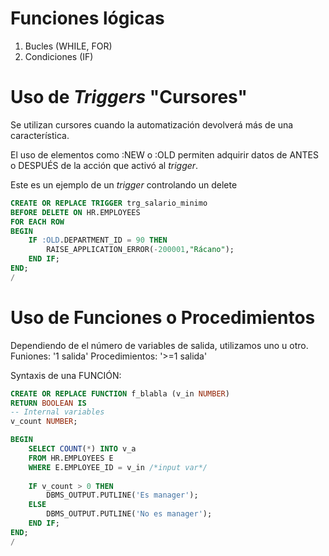 # Funciones lógicas
1. Bucles (WHILE, FOR)
2. Condiciones (IF)

# Uso de _Triggers_ "Cursores"
Se utilizan cursores cuando la automatización devolverá más de una característica.

El uso de elementos como :NEW o :OLD permiten adquirir datos de ANTES o DESPUÉS de la acción que activó al _trigger_.

Este es un ejemplo de un _trigger_ controlando un delete
```sql
CREATE OR REPLACE TRIGGER trg_salario_minimo
BEFORE DELETE ON HR.EMPLOYEES
FOR EACH ROW
BEGIN
	IF :OLD.DEPARTMENT_ID = 90 THEN
		RAISE_APPLICATION_ERROR(-200001,"Rácano");
	END IF;
END;
/
```

# Uso de Funciones o Procedimientos
Dependiendo de el número de variables de salida, utilizamos uno u otro.
Funiones: '1 salida'
Procedimientos: '>=1 salida'

Syntaxis de una FUNCIÓN:
```sql
CREATE OR REPLACE FUNCTION f_blabla (v_in NUMBER)
RETURN BOOLEAN IS
-- Internal variables
v_count NUMBER;

BEGIN
    SELECT COUNT(*) INTO v_a
    FROM HR.EMPLOYEES E
    WHERE E.EMPLOYEE_ID = v_in /*input var*/
    
    IF v_count > 0 THEN
        DBMS_OUTPUT.PUTLINE('Es manager');
    ELSE
        DBMS_OUTPUT.PUTLINE('No es manager');
    END IF;
END;
/
```
